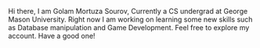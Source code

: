 Hi there, I am Golam Mortuza Sourov, Currently a CS undergrad at George Mason University. Right now I am working on learning some new skills such as Database manipulation and Game Development. Feel free to explore my account. Have a good one! 
